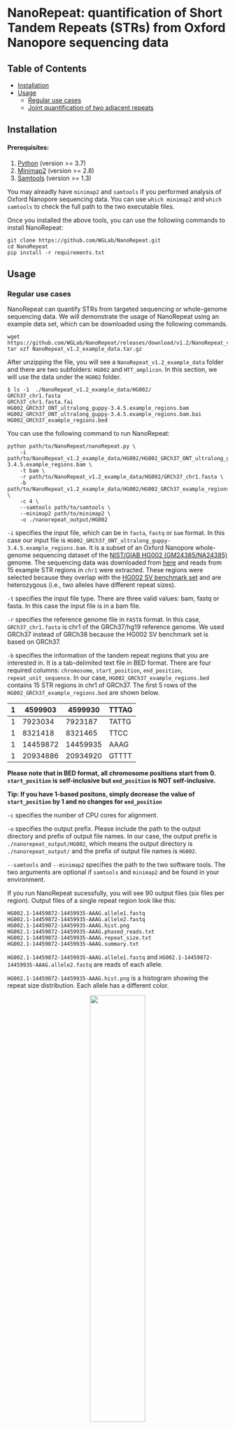 # NanoRepeat: quantification of Short Tandem Repeats (STRs) from Oxford Nanopore sequencing data

## Table of Contents

- [Installation](#installation)
- [Usage](#usage)
  - [Regular use cases](#regular_use_case)
  - [Joint quantification of two adjacent repeats](#joint_quantification)


## <a name="installation"></a> Installation

#### Prerequisites:

1. [Python](https://www.python.org/downloads/) (version >= 3.7)
2. [Minimap2](https://github.com/lh3/minimap2) (version >= 2.8)
3. [Samtools](https://github.com/samtools/samtools.git) (version >= 1.3)

You may alreadly have `minimap2` and `samtools` if you performed analysis of Oxford Nanopore sequencing data. You can use `which minimap2` and `which samtools` to check the full path to the two executable files.

Once you installed the above tools, you can use the following commands to install NanoRepeat:
```
git clone https://github.com/WGLab/NanoRepeat.git
cd NanoRepeat
pip install -r requirements.txt
```

## <a name="usage"></a> Usage

### <a name="regular_use_case"> Regular use cases

NanoRepeat can quantify STRs from targeted sequencing or whole-genome sequencing data. We will demonstrate the usage of NanoRepeat using an example data set, which can be downloaded using the following commands. 

```
wget https://github.com/WGLab/NanoRepeat/releases/download/v1.2/NanoRepeat_v1.2_example_data.tar.gz
tar xzf NanoRepeat_v1.2_example_data.tar.gz
```

After unzipping the file, you will see a `NanoRepeat_v1.2_example_data` folder and there are two subfolders: `HG002` and `HTT_amplicon`. In this section, we will use the data under the `HG002` folder. 

```
$ ls -1  ./NanoRepeat_v1.2_example_data/HG002/ 
GRCh37_chr1.fasta
GRCh37_chr1.fasta.fai
HG002_GRCh37_ONT_ultralong_guppy-3.4.5.example_regions.bam
HG002_GRCh37_ONT_ultralong_guppy-3.4.5.example_regions.bam.bai
HG002_GRCh37_example_regions.bed
```

You can use the following command to run NanoRepeat: 

```
python path/to/NanoRepeat/nanoRepeat.py \
    -i path/to/NanoRepeat_v1.2_example_data/HG002/HG002_GRCh37_ONT_ultralong_guppy-3.4.5.example_regions.bam \
    -t bam \
    -r path/to/NanoRepeat_v1.2_example_data/HG002/GRCh37_chr1.fasta \
    -b path/to/NanoRepeat_v1.2_example_data/HG002/HG002_GRCh37_example_regions.bed \
    -c 4 \
    --samtools path/to/samtools \
    --minimap2 path/to/minimap2 \
    -o ./nanorepeat_output/HG002
```

`-i` specifies the input file, which can be in `fasta`, `fastq` or `bam` format. In this case our input file is `HG002_GRCh37_ONT_ultralong_guppy-3.4.5.example_regions.bam`. It is a subset of an Oxford Nanopore whole-genome sequencing dataset of the [NIST/GIAB HG002 (GM24385/NA24385)](https://catalog.coriell.org/0/Sections/Search/Sample_Detail.aspx?Ref=NA24385&Product=DNA) genome. The sequencing data was downloaded from [here](https://ftp-trace.ncbi.nlm.nih.gov/giab/ftp/data/AshkenazimTrio/HG002_NA24385_son/Ultralong_OxfordNanopore/guppy-V3.4.5/HG002_hs37d5_ONT-UL_GIAB_20200204.bam) and reads from 15 example STR regions in `chr1` were extracted. These regions were selected because they overlap with the [HG002 SV benchmark set](https://ftp-trace.ncbi.nlm.nih.gov/giab/ftp/data/AshkenazimTrio/analysis/NIST_SVs_Integration_v0.6/HG002_SVs_Tier1_v0.6.vcf.gz) and are heterozygous (i.e., two alleles have different repeat sizes). 

`-t` specifies the input file type. There are three valid values: bam, fastq or fasta. In this case the input file is in a bam file. 

`-r` specifies the reference genome file in `FASTA` format. In this case, `GRCh37_chr1.fasta` is chr1 of the GRCh37/hg19 reference genome. We used GRCh37 instead of GRCh38 because the HG002 SV benchmark set is based on GRCh37. 

`-b` specifies the information of the tandem repeat regions that you are interested in. It is a tab-delimited text file in BED format. There are four required columns: `chromosome`, `start_position`, `end_position`, `repeat_unit_sequence`. In our case, `HG002_GRCh37_example_regions.bed` contains 15 STR regions in chr1 of GRCh37. The first 5 rows of the `HG002_GRCh37_example_regions.bed` are shown below. 

| 1 | 4599903  | 4599930   | TTTAG   |
|---|----------|-----------|---------|
| 1 | 7923034  | 7923187   | TATTG   |
| 1 | 8321418  | 8321465   | TTCC    |
| 1 | 14459872 |  14459935 |  AAAG   |
| 1 | 20934886 |  20934920 |  GTTTT  |


**Please note that in BED format, all chromosome positions start from 0. `start_position` is self-inclusive but `end_position` is NOT self-inclusive.**

**Tip: If you have 1-based positons, simply decrease the value of `start_position` by 1 and no changes for `end_position`**

`-c` specifies the number of CPU cores for alignment. 

`-o` specifies the output prefix. Please include the path to the output directory and prefix of output file names. In our case, the output prefix is `./nanorepeat_output/HG002`, which means the output directory is `./nanorepeat_output/` and the prefix of output file names is `HG002`.

`--samtools` and `--minimap2` specifies the path to the two software tools. The two arguments are optional if `samtools` and `minimap2` and be found in your environment. 

If you run NanoRepeat sucessfully, you will see 90 output files (six files per region). Output files of a single repeat region look like this: 

```
HG002.1-14459872-14459935-AAAG.allele1.fastq
HG002.1-14459872-14459935-AAAG.allele2.fastq
HG002.1-14459872-14459935-AAAG.hist.png
HG002.1-14459872-14459935-AAAG.phased_reads.txt
HG002.1-14459872-14459935-AAAG.repeat_size.txt
HG002.1-14459872-14459935-AAAG.summary.txt
```

`HG002.1-14459872-14459935-AAAG.allele1.fastq` and `HG002.1-14459872-14459935-AAAG.allele2.fastq` are reads of each allele. 

`HG002.1-14459872-14459935-AAAG.hist.png` is a histogram showing the repeat size distribution. Each allele has a different color.
<p align="center"><img src="images/HG002.1-14459872-14459935-AAAG.hist.png" width="50%"></p>


`HG002.1-14459872-14459935-AAAG.phased_reads.txt` shows the phasing results. First 10 lines of the `HG002.1-14459872-14459935-AAAG.phased_reads.txt` are shown below. 

```
$ head HG002.1-14459872-14459935-AAAG.phased_reads.txt 
##RepeatRegion=1-14459872-14459935-AAAG
#Read_Name	Allele_ID	Phasing_Confidence	Repeat_Size
f8797b07-2781-4fc4-b5f8-36eb4a598864	1	HIGH	8.0
f96ebe67-0d85-4a2d-ae9b-fa80812c0c98	1	HIGH	8.0
060e11db-900e-43de-b7a3-2fe46dec1093	1	HIGH	7.0
628d6b6b-09db-4270-bb3d-7078174abacd	1	HIGH	6.0
6b179488-9587-47b2-82ae-b5fe6bd98fd6	1	HIGH	7.0
0bffaad9-642d-47a8-b7b9-c827dfc2feba	1	HIGH	6.0
764f7b3d-5ffb-4135-a495-9c74054e62a3	1	HIGH	6.0
180ac4c5-ebad-4f4d-8e24-abf7698ff691	1	HIGH	7.5
```

The columns of the `*.phased_reads.txt` file: 

| Column | Description                                  |
|:------:|----------------------------------------------|
|    1   | Read_Name                                    |
|    2   | Allele_ID                                    |
|    3   | Phasing_Confidence (two values: HIGH or LOW) |
|    4   | Repeat_Size                                  |

`HG002.1-14459872-14459935-AAAG.repeat_size.txt` is the estimated repeat sizes of ALL reads. This file is similar to the `*.phased_reads.txt` file but it also includes reads that may be removed in the phasing process (e.g. reads considered as noisy reads or outliers)

```
$ head HG002.1-14459872-14459935-AAAG.repeat_size.txt 
##Repeat_Region=1-14459872-14459935-AAAG
#Read_Name	Repeat_Size
f8797b07-2781-4fc4-b5f8-36eb4a598864	8.0
f96ebe67-0d85-4a2d-ae9b-fa80812c0c98	8.0
060e11db-900e-43de-b7a3-2fe46dec1093	7.0
628d6b6b-09db-4270-bb3d-7078174abacd	6.0
6b179488-9587-47b2-82ae-b5fe6bd98fd6	7.0
55964703-dda1-4706-8f02-0c9f27007980	15.5
0bffaad9-642d-47a8-b7b9-c827dfc2feba	6.0
5a51fae4-e107-4456-bdd8-3db89a91e75d	17.0
```

`HG002.1-14459872-14459935-AAAG.summary.txt` gives the quantification of the repeat size. It has the following information: 1) repeat region; 2) number of detected alleles; 3) repeat size of each allele; 4) number of reads of each allele; 5) number of removed reads.

```
$ cat HG002.1-14459872-14459935-AAAG.summary.txt 
Repeat_Region=1-14459872-14459935-AAAG	Method=GMM	Num_Alleles=2	Num_Removed_Reads=0	Allele1_Num_Reads=24	Allele1_Repeat_Size=7	Allele2_Num_Reads=21	Allele2_Repeat_Size=15
```

### <a name="joint_quantification"> Joint quantification of two adjacent STRs (such as the `CAG` and `CCG` repeats in the HTT gene)

Sometimes two STRs are next to each other. For example, in exon-1 of the human HTT gene, there are two adjacent STRs: `CAG` and `CCG`. The sequence structure is: (CAG)<sub>m</sub>-CAA-CAG-CCG-CCA-(CCG)<sub>n</sub>. NanoRepeat can jointly quantify the two STRs and provide phased results. In our experience, looking at both repeats help generate better quantification results. 
	
We will demonstrate the joint quantification using the same example dataset (described in the above section). If you have not downloaded the dataset, you can execute following commands. 

```
wget https://github.com/WGLab/NanoRepeat/releases/download/v1.2/NanoRepeat_v1.2_example_data.tar.gz
tar xzf NanoRepeat_v1.2_example_data.tar.gz
```

After unzipping the file, you will see a `NanoRepeat_v1.2_example_data` folder and there are two subfolders: `HG002` and `HTT_amplicon`. In this section, we will use the data under the `HTT_amplicon` folder. 
	
The input fastq file is here: `./NanoRepeat_v1.2_example_data/HTT_amplicon/HTT_amplicon.fastq.gz`.
	
The reference fasta file is here: `./NanoRepeat_v1.2_example_data/HTT_amplicon/GRCh38_chr4.0_4Mb.fasta`.

You can use the following command to run `NanoRepeat-joint`:
```
python path/to/NanoRepeat/nanoRepeat-joint.py  \
    -i ./NanoRepeat_v1.2_example_data/HTT_amplicon/HTT_amplicon.fastq.gz \
    -r ./NanoRepeat_v1.0_example_data/GRCh38_chr4.0_4Mb.fasta \
    -1 chr4:3074876:3074933:CAG:200      \
    -2 chr4:3074946:3074966:CCG:20       \
    -o ./joint_quantification_output/HTT \
    -c 4
```

`-1` and `-2` specify the two repeat regions. The format of `-1`  and `-2` is `chrom:start_position:end_position:repeat_unit:max_size`. The start and end positions are 0-based (the first base on the chromosome is numbered 0). The start position is self-inclusive but the end position is non-inclusive, which is the same as the [BED format](https://genome.ucsc.edu/FAQ/FAQformat.html#format1). For example, a region of the first 100 bases of chr1 is denoted as `chr1:0:100`.  `max_size` is the max repeat length that we consider. Please set `max_size` to be a reasonal number. If `max_size` is too large (e.g. well beyond the max possible number), the speed of joint quantification might be slow.


If you run NanoRepeat sucessfully, you will see the following files in the `./joint_quantification_output` folder. 

```
HTT.allele1.fastq
HTT.allele2.fastq
HTT.chr4-3074876-3074933-CAG.hist.png
HTT.chr4-3074946-3074966-CCG.hist.png
HTT.hist2d.png
HTT.phased_reads.txt
HTT.repeat_size.txt
HTT.scatter.png
HTT.summary.txt
```

`HTT.allele1.fastq` and `HTT.allele2.fastq` are the reads assigned to each allele. 

`HTT.chr4-3074876-3074933-CAG.hist.png` is a histogram showing the repeat size distribution of the first repeat (chr4-3074876-3074933-CAG).

<p align="center"><img src="images/HTT.chr4-3074876-3074933-CAG.hist.png" width="50%"></p>

`HTT.chr4-3074946-3074966-CCG.hist.png` is a histogram showing the repeat size distribution of the second repeat (chr4-3074946-3074966-CCG). 

<p align="center"><img src="images/HTT.chr4-3074946-3074966-CCG.hist.png" width="50%"></p>

`HTT.hist2d.png` is a two-dimensional histogram showing the joint distribution of the two repeats. 

<p align="center"><img src="images/HTT.hist2d.png" width="50%"></p>

`HTT.scatter.png` is a scatter plot showing the joint distribution of the two repeats. The dotted lines indicates the 95% equi-probability surface of the Gaussian mixture models.

<p align="center"><img src="images/HTT.scatter.png" width="50%"></p>


`HTT.phased_reads.txt` shows the phasing results. The first line is the path to the input FASTQ file. Lines 2-9 of the `HTT.phased_reads.txt` file are shown below (as a table). 

| #Read_Name | Allele_ID | Phasing_Confidence | chr4-3074876-3074933-CAG.Repeat_Size | chr4-3074946-3074966-CCG.Repeat_Size |
|---|:---:|:---:|:---:|:---:|
| ONT_read330 | 1 | HIGH | 13.5 | 8 |
| ONT_read1284 | 1 | HIGH | 17 | 11.5 |
| ONT_read579 | 1 | HIGH | 16 | 10 |
| ONT_read838 | 1 | HIGH | 15.5 | 10 |
| ONT_read520 | 1 | LOW | 25 | 13 |
| ONT_read1066 | 1 | HIGH | 17.5 | 10 |
| ONT_read1059 | 1 | HIGH | 16 | 10.5 |
| ONT_read526 | 1 | HIGH | 17 | 10 |

The `*summary.txt` file gives the quantification of the repeat sizes. It has the following information: 
1) input file
2) number of alleles
3) number of reads for each allele
4) quantification of repeat sizes of each allele

The content of `HTT.summary.txt` is shown below: 

| Input_FASTQ | path/to/HTT_amplicon.fastq.gz |
|---|---|
| Method | 2D-GMM |
| Num_Alleles | 2 |
| Num_Removed_Reads | 0 |
| Allele1_Num_Reads | 733 |
| Allele1_chr4-3074876-3074933-CAG.Repeat_Size | 17 |
| Allele1_chr4-3074946-3074966-CCG.Repeat_Size | 10 |
| Allele2_Num_Reads | 856 |
| Allele2_chr4-3074876-3074933-CAG.Repeat_Size | 55 |
| Allele2_chr4-3074946-3074966-CCG.Repeat_Size | 7 |
